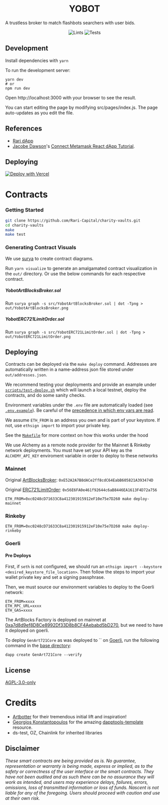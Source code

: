 # <h1 align="center"> YOBOT </h1>

A trustless broker to match flashbots searchers with user bids.

<div align="center">

![Lints](https://github.com/nascentxyz/yobot/workflows/Linting/badge.svg)
![Tests](https://github.com/nascentxyz/yobot/workflows/Tests/badge.svg)

</div>

## Development

Install dependencies with `yarn`

To run the development server:

```
yarn dev
# or
npm run dev
```

Open http://localhost:3000 with your browser to see the result.

You can start editing the page by modifying src/pages/index.js. The page auto-updates as you edit the file.

## References

- [Rari dApp](https://github.com/Rari-Capital/rari-dApp/tree/master/src)
- [Jacobe Dawson](https://github.com/jacobedawson)'s [Connect Metamask React dApp Tutorial](https://dev.to/jacobedawson/build-a-web3-dapp-in-react-login-with-metamask-4chp).

## Deploying

[![Deploy with Vercel](https://vercel.com/button)](https://vercel.com/new/git/external?repository-url=https://github.com/nascentxyz/yobot&project-name=yobot&repository-name=yobot)

# Contracts

### Getting Started

```sh
git clone https://github.com/Rari-Capital/charity-vaults.git
cd charity-vaults
make
make test
```

### Generating Contract Visuals

We use [surya](https://github.com/ConsenSys/surya) to create contract diagrams.

Run `yarn visualize` to generate an amalgamated contract visualization in the `out/` directory. Or use the below commands for each respective contract.

##### YobotArtBlocksBroker.sol

Run `surya graph -s src/YobotArtBlocksBroker.sol | dot -Tpng > out/YobotArtBlocksBroker.png`

##### YobotERC721LimitOrder.sol

Run `surya graph -s src/YobotERC721LimitOrder.sol | dot -Tpng > out/YobotERC721LimitOrder.png`

## Deploying

Contracts can be deployed via the `make deploy` command. Addresses are automatically
written in a name-address json file stored under `out/addresses.json`.

We recommend testing your deployments and provide an example under [`scripts/test-deploy.sh`](./scripts/test-deploy.sh)
which will launch a local testnet, deploy the contracts, and do some sanity checks.

Environment variables under the `.env` file are automatically loaded (see [`.env.example`](./.env.example)).
Be careful of the [precedence in which env vars are read](https://github.com/dapphub/dapptools/tree/2cf441052489625f8635bc69eb4842f0124f08e4/src/dapp#precedence).

We assume `ETH_FROM` is an address you own and is part of your keystore.
If not, use `ethsign import` to import your private key.

See the [`Makefile`](./Makefile#25) for more context on how this works under the hood

We use Alchemy as a remote node provider for the Mainnet & Rinkeby network deployments.
You must have set your API key as the `ALCHEMY_API_KEY` enviroment variable in order to
deploy to these networks

### Mainnet

Original [ArtBlocksBroker](https://etherscan.io/address/0xE52A2A7B8dACe2ff8cdC64EabB605821A393474D#code): `0xE52A2A7B8dACe2ff8cdC64EabB605821A393474D`

Original [ERC721LimitOrder](https://etherscan.io/address/0x56E6FA0e461f92644c6aB8446EA1613F4D72a756#code): `0x56E6FA0e461f92644c6aB8446EA1613F4D72a756`

```
ETH_FROM=0xc0248cD71633C8a412301915912eF10e75e7D260 make deploy-mainnet
```

### Rinkeby

```
ETH_FROM=0xc0248cD71633C8a412301915912eF10e75e7D260 make deploy-rinkeby
```

### Goerli

#### Pre Deploys

First, if `seth` is not configured, we should run an `ethsign import --keystore <desired_keystore_file_location>`.
Then follow the steps to import your wallet private key and set a signing passphrase.

Then, we must source our environment variables to deploy to the Goerli network:

```
ETH_FROM=xxxx
ETH_RPC_URL=xxxx
ETH_GAS=xxxx
```

The ArtBlocks Factory is deployed on mainnet at [0xa7d8d9ef8D8Ce8992Df33D8b8CF4Aebabd5bD270](https://etherscan.io/address/0xa7d8d9ef8D8Ce8992Df33D8b8CF4Aebabd5bD270#code), but we need to have it deployed on goerli.

To deploy `GenArt721Core` as was deployed to `` on [Goerli](), run the following command in the [base directory](./):

```
dapp create GenArt721Core --verify
```

## License

[AGPL-3.0-only](https://github.com/nascentxyz/yobot/blob/master/LICENSE)

# Credits

- [Artbotter]() for their tremendous initial lift and inspiration!
- [Georgios Konstantopoulos](https://github.com/gakonst) for the amazing [dapptools-template](https://github.com/gakonst/dapptools-template) resource.
- ds-test, OZ, Chainlink for inherited libraries

## Disclaimer

_These smart contracts are being provided as is. No guarantee, representation or warranty is being made, express or implied, as to the safety or correctness of the user interface or the smart contracts. They have not been audited and as such there can be no assurance they will work as intended, and users may experience delays, failures, errors, omissions, loss of transmitted information or loss of funds. Nascent is not liable for any of the foregoing. Users should proceed with caution and use at their own risk._

